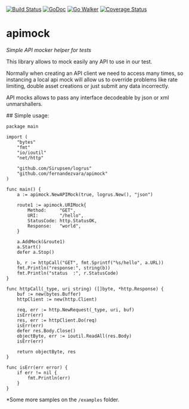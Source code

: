 [![Build Status](https://travis-ci.org/fernandezvara/apimock.svg?branch=master)](https://travis-ci.org/fernandezvara/apimock)
[![GoDoc](https://godoc.org/github.com/fernandezvara/apimock?status.png)](https://godoc.org/github.com/fernandezvara/apimock)
[![Go Walker](http://gowalker.org/api/v1/badge)](https://gowalker.org/github.com/fernandezvara/apimock)
[![Coverage Status](https://coveralls.io/repos/fernandezvara/apimock/badge.svg?branch=master)](https://coveralls.io/r/fernandezvara/apimock?branch=master)

# apimock

*Simple API mocker helper for tests*


This library allows to mock easily any API to use in our test.

Normally when creating an API client we need to access many times, so instancing a local api mock will allow us to override problems like rate limiting, double asset creations or just submit any data incorrectly.

API mocks allows to pass any interface decodeable by json or xml unmarshallers.

## Simple usage:

```
package main

import (
	"bytes"
	"fmt"
	"io/ioutil"
	"net/http"

	"github.com/Sirupsen/logrus"
	"github.com/fernandezvara/apimock"
)

func main() {
	a := apimock.NewAPIMock(true, logrus.New(), "json")

	route1 := apimock.URIMock{
		Method:     "GET",
		URI:        "/hello",
		StatusCode: http.StatusOK,
		Response:   "world",
	}

	a.AddMock(&route1)
	a.Start()
	defer a.Stop()

	b, r := httpCall("GET", fmt.Sprintf("%s/hello", a.URL))
	fmt.Println("response:", string(b))
	fmt.Println("status  :", r.StatusCode)
}

func httpCall(_type, uri string) ([]byte, *http.Response) {
	buf := new(bytes.Buffer)
	httpClient := new(http.Client)

	req, err := http.NewRequest(_type, uri, buf)
	isErr(err)
	res, err := httpClient.Do(req)
	isErr(err)
	defer res.Body.Close()
	objectByte, err := ioutil.ReadAll(res.Body)
	isErr(err)

	return objectByte, res
}

func isErr(err error) {
	if err != nil {
		fmt.Println(err)
	}
}
```

*Some more samples on the `/examples` folder.
